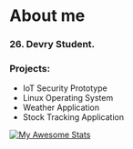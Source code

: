 # About me
### 26. Devry Student. 

### Projects:
- IoT Security Prototype </br>
- Linux Operating System </br>
- Weather Application </br>
- Stock Tracking Application </br>

[![My Awesome Stats](https://awesome-github-stats.azurewebsites.net/user-stats/maryclayton512?cardType=github&theme=tokyonight)](https://git.io/awesome-stats-card)

